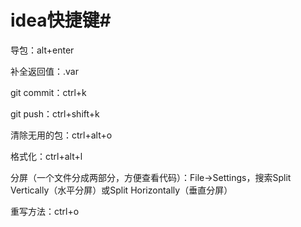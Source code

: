 # idea快捷键#

导包：alt+enter

补全返回值：.var

git commit：ctrl+k

git push：ctrl+shift+k

清除无用的包：ctrl+alt+o

格式化：ctrl+alt+l

分屏（一个文件分成两部分，方便查看代码）：File->Settings，搜索Split Vertically（水平分屏）或Split Horizontally（垂直分屏）

重写方法：ctrl+o